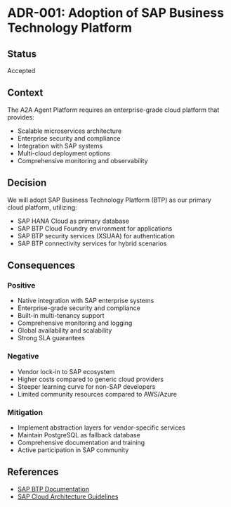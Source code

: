 # ADR-001: Adoption of SAP Business Technology Platform

## Status
Accepted

## Context
The A2A Agent Platform requires an enterprise-grade cloud platform that provides:
- Scalable microservices architecture
- Enterprise security and compliance
- Integration with SAP systems
- Multi-cloud deployment options
- Comprehensive monitoring and observability

## Decision
We will adopt SAP Business Technology Platform (BTP) as our primary cloud platform, utilizing:
- SAP HANA Cloud as primary database
- SAP BTP Cloud Foundry environment for applications
- SAP BTP security services (XSUAA) for authentication
- SAP BTP connectivity services for hybrid scenarios

## Consequences

### Positive
- Native integration with SAP enterprise systems
- Enterprise-grade security and compliance
- Built-in multi-tenancy support
- Comprehensive monitoring and logging
- Global availability and scalability
- Strong SLA guarantees

### Negative
- Vendor lock-in to SAP ecosystem
- Higher costs compared to generic cloud providers
- Steeper learning curve for non-SAP developers
- Limited community resources compared to AWS/Azure

### Mitigation
- Implement abstraction layers for vendor-specific services
- Maintain PostgreSQL as fallback database
- Comprehensive documentation and training
- Active participation in SAP community

## References
- [SAP BTP Documentation](https://help.sap.com/btp)
- [SAP Cloud Architecture Guidelines](https://www.sap.com/documents/cloud-architecture)